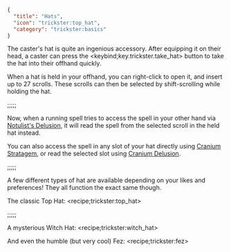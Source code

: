 ```json
{
  "title": "Hats",
  "icon": "trickster:top_hat",
  "category": "trickster:basics"
}
```

The caster's hat is quite an ingenious accessory.
After equipping it on their head, a caster can press the <keybind;key.trickster.take_hat> 
button to take the hat into their offhand quickly.


When a hat is held in your offhand, you can right-click to open it, and insert up to 27 scrolls.
These scrolls can then be selected by shift-scrolling while holding the hat.

;;;;;

Now, when a running spell tries to access the spell in your other hand via [Notulist's Delusion](^trickster:ploys/basic#3),
it will read the spell from the selected scroll in the held hat instead.


You can also access the spell in any slot of your hat directly using [Cranium Stratagem](^trickster:delusions_ingresses/imports#3),
or read the selected slot using [Cranium Delusion](^trickster:delusions_ingresses/inventory#7).

;;;;;

A few different types of hat are available depending on your likes and preferences!
They all function the exact same though.


The classic Top Hat:
<recipe;trickster:top_hat>

;;;;;

A mysterious Witch Hat:
<recipe;trickster:witch_hat>

And even the humble (but very cool) Fez:
<recipe;trickster:fez>
